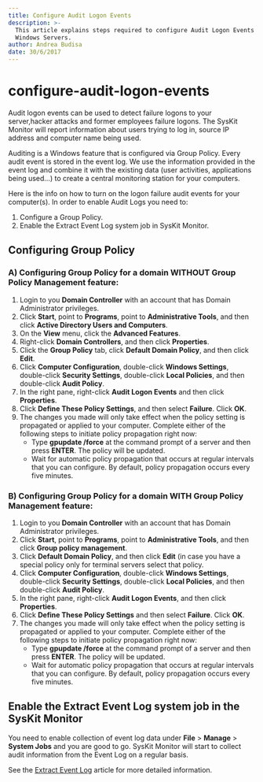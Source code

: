 ```yaml
---
title: Configure Audit Logon Events
description: >-
  This article explains steps required to configure Audit Logon Events for
  Windows Servers.
author: Andrea Budisa
date: 30/6/2017
---
```


# configure-audit-logon-events

Audit logon events can be used to detect failure logons to your server,hacker attacks and former employees failure logons. The SysKit Monitor will report information about users trying to log in, source IP address and computer name being used.

Auditing is a Windows feature that is configured via Group Policy. Every audit event is stored in the event log. We use the information provided in the event log and combine it with the existing data \(user activities, applications being used…\) to create a central monitoring station for your computers.

Here is the info on how to turn on the logon failure audit events for your computer\(s\). In order to enable Audit Logs you need to:

1. Configure a Group Policy.
2. Enable the Extract Event Log system job in SysKit Monitor.

## Configuring Group Policy

### A\) Configuring Group Policy for a domain WITHOUT Group Policy Management feature:

1. Login to you **Domain Controller** with an account that has Domain Administrator privileges.
2. Click **Start**, point to **Programs**, point to **Administrative Tools**, and then click **Active Directory Users and Computers**.
3. On the **View** menu, click the **Advanced Features**.
4. Right-click **Domain Controllers**, and then click **Properties**.
5. Click the **Group Policy** tab, click **Default Domain Policy**, and then click **Edit**.
6. Click **Computer Configuration**, double-click **Windows Settings**, double-click **Security Settings**, double-click **Local Policies**, and then double-click **Audit Policy**.
7. In the right pane, right-click **Audit Logon Events** and then click **Properties**.
8. Click **Define These Policy Settings**, and then select **Failure**. Click **OK**.
9. The changes you made will only take effect when the policy setting is propagated or applied to your computer. Complete either of the following steps to initiate policy propagation right now:
   * Type **gpupdate /force** at the command prompt of a server and then press **ENTER**. The policy will be updated.
   * Wait for automatic policy propagation that occurs at regular intervals that you can configure. By default, policy propagation occurs every five minutes.

### B\) Configuring Group Policy for a domain WITH Group Policy Management feature:

1. Login to you **Domain Controller** with an account that has Domain Administrator privileges.
2. Click **Start**, point to **Programs**, point to **Administrative Tools**, and then click **Group policy management**.
3. Click **Default Domain Policy**, and then click **Edit** \(in case you have a special policy only for terminal servers select that policy.
4. Click **Computer Configuration**, double-click **Windows Settings**, double-click **Security Settings**, double-click **Local Policies**, and then double-click **Audit Policy**.
5. In the right pane, right-click **Audit Logon Events**, and then click **Properties**.
6. Click **Define These Policy Settings** and then select **Failure**. Click **OK**.
7. The changes you made will only take effect when the policy setting is propagated or applied to your computer. Complete either of the following steps to initiate policy propagation right now:
   * Type **gpupdate /force** at the command prompt of a server and then press **ENTER**. The policy will be updated.
   * Wait for automatic policy propagation that occurs at regular intervals that you can configure. By default, policy propagation occurs every five minutes.

## Enable the Extract Event Log system job in the SysKit Monitor

You need to enable collection of event log data under **File** &gt; **Manage** &gt; **System Jobs** and you are good to go. SysKit Monitor will start to collect audit information from the Event Log on a regular basis.

See the [Extract Event Log](../get-to-know-syskit-monitor/backstage-screen/configuration/options#extract-event-log.md) article for more detailed information.

